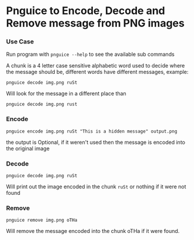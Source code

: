 # Pnguice to Encode, Decode and Remove message from PNG images

### Use Case

Run program with `pnguice --help` to see the available sub commands

A chunk is a 4 letter case sensitive alphabetic word used to decide where the message should be, different words have different messages, example:

```terminal
pnguice decode img.png ruSt
```

Will look for the message in a different place than

```terminal
pnguice decode img.png rust
```

### Encode

```terminal
pnguice encode img.png ruSt "This is a hidden message" output.png
```

the output is Optional, if it weren't used then the message is encoded into the original image

### Decode

```terminal
pnguice decode img.png ruSt
```

Will print out the image encoded in the chunk `ruSt` or nothing if it were not found

### Remove

```terminal
pnguice remove img.png oTHa
```

Will remove the message encoded into the chunk oTHa if it were found.
